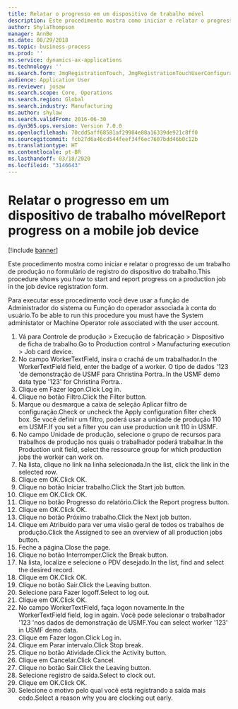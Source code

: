 ```yaml
---
title: Relatar o progresso em um dispositivo de trabalho móvel
description: Este procedimento mostra como iniciar e relatar o progresso de um trabalho de produção no formulário de registro do dispositivo do trabalho.
author: ShylaThompson
manager: AnnBe
ms.date: 08/29/2018
ms.topic: business-process
ms.prod: ''
ms.service: dynamics-ax-applications
ms.technology: ''
ms.search.form: JmgRegistrationTouch, JmgRegistrationTouchUserConfiguration, JmgRegistrationTouchStart, JmgRegistrationTouchReportFeedback, JmgRegistrationTouchAssignedJobs, JmgRegistrationTouchBreak, JmgRegistrationTouchLeave, JmgRegistrationTouchIndirectActivity, JmgDialogForm
audience: Application User
ms.reviewer: josaw
ms.search.scope: Core, Operations
ms.search.region: Global
ms.search.industry: Manufacturing
ms.author: shylaw
ms.search.validFrom: 2016-06-30
ms.dyn365.ops.version: Version 7.0.0
ms.openlocfilehash: 70cdd5aff68581af29984e88a16339de921c8ff0
ms.sourcegitcommit: fcb27d6a46cd544feef34f6ec7607bdd46b0c12b
ms.translationtype: HT
ms.contentlocale: pt-BR
ms.lasthandoff: 03/18/2020
ms.locfileid: "3146643"
---
```

# <a name="report-progress-on-a-mobile-job-device"></a><span data-ttu-id="a0208-103">Relatar o progresso em um dispositivo de trabalho móvel</span><span class="sxs-lookup"><span data-stu-id="a0208-103">Report progress on a mobile job device</span></span>

[!include [banner](../../includes/banner.md)]

<span data-ttu-id="a0208-104">Este procedimento mostra como iniciar e relatar o progresso de um trabalho de produção no formulário de registro do dispositivo do trabalho.</span><span class="sxs-lookup"><span data-stu-id="a0208-104">This procedure shows you how to start and report progress on a production job in the job device registration form.</span></span>



<span data-ttu-id="a0208-105">Para executar esse procedimento você deve usar a função de Administrador do sistema ou Função do operador associada à conta do usuário.</span><span class="sxs-lookup"><span data-stu-id="a0208-105">To be able to run this procedure you must have the System administator or Machine Operator role associated with the user account.</span></span>

1. <span data-ttu-id="a0208-106">Vá para Controle de produção > Execução de fabricação > Dispositivo de ficha de trabalho.</span><span class="sxs-lookup"><span data-stu-id="a0208-106">Go to Production control > Manufacturing execution > Job card device.</span></span>
2. <span data-ttu-id="a0208-107">No campo WorkerTextField, insira o crachá de um trabalhador.</span><span class="sxs-lookup"><span data-stu-id="a0208-107">In the WorkerTextField field, enter the badge of a worker.</span></span> <span data-ttu-id="a0208-108">O tipo de dados '123 'de demonstração de USMF para Christina Portra..</span><span class="sxs-lookup"><span data-stu-id="a0208-108">In the USMF demo data type '123' for Christina Portra..</span></span>
3. <span data-ttu-id="a0208-109">Clique em Fazer logon.</span><span class="sxs-lookup"><span data-stu-id="a0208-109">Click Log in.</span></span>
4. <span data-ttu-id="a0208-110">Clique no botão Filtro.</span><span class="sxs-lookup"><span data-stu-id="a0208-110">Click the Filter button.</span></span>
5. <span data-ttu-id="a0208-111">Marque ou desmarque a caixa de seleção Aplicar filtro de configuração.</span><span class="sxs-lookup"><span data-stu-id="a0208-111">Check or uncheck the Apply configuration filter check box.</span></span> <span data-ttu-id="a0208-112">Se você definir um filtro, poderá usar a unidade de produção 110 em USMF.</span><span class="sxs-lookup"><span data-stu-id="a0208-112">If you set a filter you can use production unit 110 in USMF.</span></span>
6. <span data-ttu-id="a0208-113">No campo Unidade de produção, selecione o grupo de recursos para trabalhos de produção nos quais o trabalhador poderá trabalhar.</span><span class="sxs-lookup"><span data-stu-id="a0208-113">In the Production unit field, select the ressource group for which production jobs the worker can work on.</span></span>
7. <span data-ttu-id="a0208-114">Na lista, clique no link na linha selecionada.</span><span class="sxs-lookup"><span data-stu-id="a0208-114">In the list, click the link in the selected row.</span></span>
8. <span data-ttu-id="a0208-115">Clique em OK.</span><span class="sxs-lookup"><span data-stu-id="a0208-115">Click OK.</span></span>
9. <span data-ttu-id="a0208-116">Clique no botão Iniciar trabalho.</span><span class="sxs-lookup"><span data-stu-id="a0208-116">Click the Start job button.</span></span>
10. <span data-ttu-id="a0208-117">Clique em OK.</span><span class="sxs-lookup"><span data-stu-id="a0208-117">Click OK.</span></span>
11. <span data-ttu-id="a0208-118">Clique no botão Progresso do relatório.</span><span class="sxs-lookup"><span data-stu-id="a0208-118">Click the Report progress button.</span></span>
12. <span data-ttu-id="a0208-119">Clique em OK.</span><span class="sxs-lookup"><span data-stu-id="a0208-119">Click OK.</span></span>
13. <span data-ttu-id="a0208-120">Clique no botão Próximo trabalho.</span><span class="sxs-lookup"><span data-stu-id="a0208-120">Click the Next job button.</span></span>
14. <span data-ttu-id="a0208-121">Clique em Atribuído para ver uma visão geral de todos os trabalhos de produção.</span><span class="sxs-lookup"><span data-stu-id="a0208-121">Click the Assigned to see an overview of all production jobs button.</span></span>
15. <span data-ttu-id="a0208-122">Feche a página.</span><span class="sxs-lookup"><span data-stu-id="a0208-122">Close the page.</span></span>
16. <span data-ttu-id="a0208-123">Clique no botão Interromper.</span><span class="sxs-lookup"><span data-stu-id="a0208-123">Click the Break button.</span></span>
17. <span data-ttu-id="a0208-124">Na lista, localize e selecione o PDV desejado.</span><span class="sxs-lookup"><span data-stu-id="a0208-124">In the list, find and select the desired record.</span></span>
18. <span data-ttu-id="a0208-125">Clique em OK.</span><span class="sxs-lookup"><span data-stu-id="a0208-125">Click OK.</span></span>
19. <span data-ttu-id="a0208-126">Clique no botão Sair.</span><span class="sxs-lookup"><span data-stu-id="a0208-126">Click the Leaving button.</span></span>
20. <span data-ttu-id="a0208-127">Selecione para Fazer logoff.</span><span class="sxs-lookup"><span data-stu-id="a0208-127">Select to log out.</span></span>
21. <span data-ttu-id="a0208-128">Clique em OK.</span><span class="sxs-lookup"><span data-stu-id="a0208-128">Click OK.</span></span>
22. <span data-ttu-id="a0208-129">No campo WorkerTextField, faça logon novamente.</span><span class="sxs-lookup"><span data-stu-id="a0208-129">In the WorkerTextField field, log in again.</span></span> <span data-ttu-id="a0208-130">Você pode selecionar o trabalhador '123 'nos dados de demonstração de USMF.</span><span class="sxs-lookup"><span data-stu-id="a0208-130">You can select worker '123' in USMF demo data.</span></span>
23. <span data-ttu-id="a0208-131">Clique em Fazer logon.</span><span class="sxs-lookup"><span data-stu-id="a0208-131">Click Log in.</span></span>
24. <span data-ttu-id="a0208-132">Clique em Parar intervalo.</span><span class="sxs-lookup"><span data-stu-id="a0208-132">Click Stop break.</span></span>
25. <span data-ttu-id="a0208-133">Clique no botão Atividade.</span><span class="sxs-lookup"><span data-stu-id="a0208-133">Click the Activity button.</span></span>
26. <span data-ttu-id="a0208-134">Clique em Cancelar.</span><span class="sxs-lookup"><span data-stu-id="a0208-134">Click Cancel.</span></span>
27. <span data-ttu-id="a0208-135">Clique no botão Sair.</span><span class="sxs-lookup"><span data-stu-id="a0208-135">Click the Leaving button.</span></span>
28. <span data-ttu-id="a0208-136">Selecione registro de saída.</span><span class="sxs-lookup"><span data-stu-id="a0208-136">Select to clock out.</span></span>
29. <span data-ttu-id="a0208-137">Clique em OK.</span><span class="sxs-lookup"><span data-stu-id="a0208-137">Click OK.</span></span>
30. <span data-ttu-id="a0208-138">Selecione o motivo pelo qual você está registrando a saída mais cedo.</span><span class="sxs-lookup"><span data-stu-id="a0208-138">Select a reason why you are clocking out early.</span></span>

